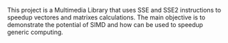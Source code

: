 This project is a Multimedia Library that uses SSE and SSE2 instructions to speedup vectores and matrixes calculations.
The main objective is to demonstrate the potential of SIMD and how can be used to speedup generic computing.